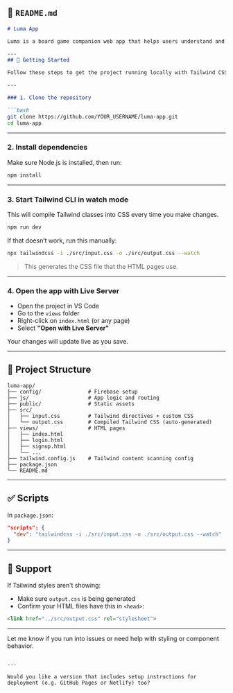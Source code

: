 

## 📘 `README.md`

````markdown
# Luma App

Luma is a board game companion web app that helps users understand and play games better through interactive tutorials, smart rule-books, community features, and accessibility tools.

---
## 🚀 Getting Started

Follow these steps to get the project running locally with Tailwind CSS and Live Server.

---

### 1. Clone the repository

```bash
git clone https://github.com/YOUR_USERNAME/luma-app.git
cd luma-app
````

---

### 2. Install dependencies

Make sure Node.js is installed, then run:

```bash
npm install
```

---

### 3. Start Tailwind CLI in watch mode

This will compile Tailwind classes into CSS every time you make changes.

```bash
npm run dev
```

If that doesn’t work, run this manually:

```bash
npx tailwindcss -i ./src/input.css -o ./src/output.css --watch
```

> This generates the CSS file that the HTML pages use.

---

### 4. Open the app with Live Server

* Open the project in VS Code
* Go to the `views` folder
* Right-click on `index.html` (or any page)
* Select **"Open with Live Server"**

Your changes will update live as you save.

---

## 📁 Project Structure

```
luma-app/
├── config/               # Firebase setup
├── js/                   # App logic and routing
├── public/               # Static assets
├── src/
│   ├── input.css         # Tailwind directives + custom CSS
│   └── output.css        # Compiled Tailwind CSS (auto-generated)
├── views/                # HTML pages
│   ├── index.html
│   ├── login.html
│   ├── signup.html
│   └── ...
├── tailwind.config.js    # Tailwind content scanning config
├── package.json
└── README.md
```

---

## ✅ Scripts

In `package.json`:

```json
"scripts": {
  "dev": "tailwindcss -i ./src/input.css -o ./src/output.css --watch"
}
```

---

## 💬 Support

If Tailwind styles aren’t showing:

* Make sure `output.css` is being generated
* Confirm your HTML files have this in `<head>`:

```html
<link href="../src/output.css" rel="stylesheet">
```

---

Let me know if you run into issues or need help with styling or component behavior.

```

---

Would you like a version that includes setup instructions for deployment (e.g. GitHub Pages or Netlify) too?
```

